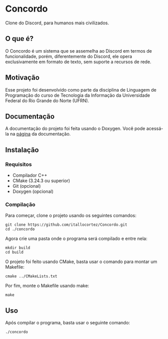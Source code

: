 # Concordo
 Clone do Discord, para humanos mais civilizados.

## O que é?
 O Concordo é um sistema que se assemelha ao Discord em termos de funcionalidade, porém, diferentemente do Discord, ele opera exclusivamente em 
 formato de texto, sem suporte a recursos de rede.

## Motivação
 Esse projeto foi desenvolvido como parte da disciplina de Linguagem de Programação do curso de Tecnologia da Informação da Universidade Federal do Rio Grande do
 Norte (UFRN).

## Documentação
 A documentação do projeto foi feita usando o Doxygen. Você pode acessá-la na [página](https://itallocortez.github.io/Concordo) da documentação.

## Instalação

### Requisitos
- Compilador C++
- CMake (3.24.3 ou superior)
- Git (opcional)
- Doxygen (opcional)

### Compilação
Para começar, clone o projeto usando os seguintes comandos:
``` 
git clone https://github.com/itallocortez/Concordo.git
cd ./concordo
```

Agora crie uma pasta onde o programa será compilado e entre nela:
```
mkdir build
cd build
```

O projeto foi feito usando CMake, basta usar o comando para montar um Makefile:
```
cmake ../CMakeLists.txt
```

Por fim, monte o Makefile usando make:
```
make
```

## Uso
Após compilar o programa, basta usar o seguinte comando:
```
./concordo
```